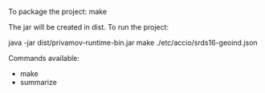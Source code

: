 To package the project: make

The jar will be created in dist. To run the project:

java -jar dist/privamov-runtime-bin.jar make ./etc/accio/srds16-geoind.json

Commands available:
  * make
  * summarize